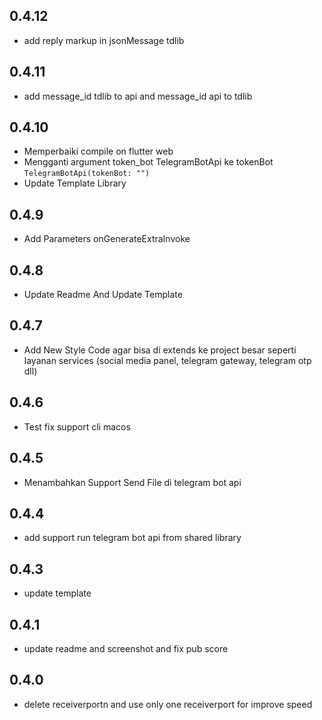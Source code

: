 ## 0.4.12

- add reply markup in jsonMessage tdlib

## 0.4.11

- add message_id tdlib to api and message_id api to tdlib

## 0.4.10

- Memperbaiki compile on flutter web
- Mengganti argument token_bot TelegramBotApi ke tokenBot `TelegramBotApi(tokenBot: "")`
- Update Template Library

## 0.4.9

- Add Parameters onGenerateExtraInvoke

## 0.4.8

- Update Readme And Update Template

## 0.4.7

- Add New Style Code agar bisa di extends ke project besar seperti layanan services (social media panel, telegram gateway, telegram otp dll)

## 0.4.6

- Test fix support cli macos

## 0.4.5

- Menambahkan Support Send File di telegram bot api

## 0.4.4

- add support run telegram bot api from shared library

## 0.4.3

- update template

## 0.4.1

- update readme and screenshot and fix pub score

## 0.4.0

- delete receiverportn and use only one receiverport for improve speed